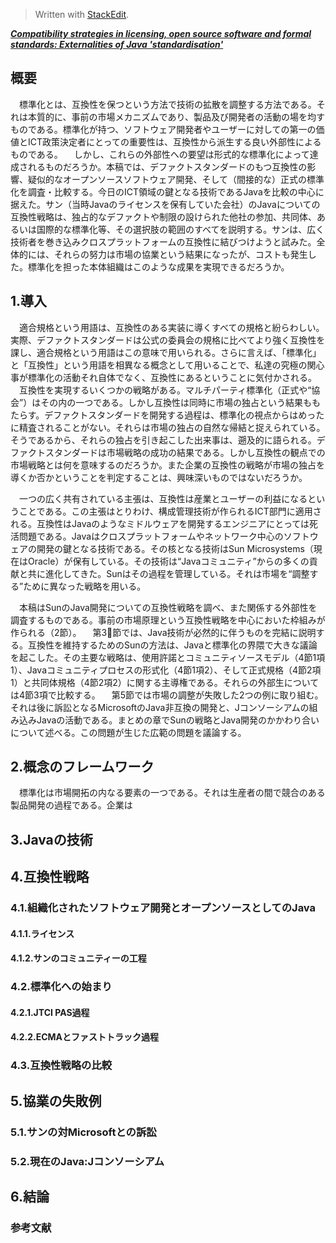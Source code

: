 ﻿> Written with [StackEdit](https://stackedit.io/).

[***Compatibility strategies in licensing, open source software and formal standards: Externalities of Java 'standardisation'***](http://citeseerx.ist.psu.edu/viewdoc/download?doi=10.1.1.196.312&rep=rep1&type=pdf)

## 概要
　標準化とは、互換性を保つという方法で技術の拡散を調整する方法である。それは本質的に、事前の市場メカニズムであり、製品及び開発者の活動の場を均すものである。標準化が持つ、ソフトウェア開発者やユーザーに対しての第一の価値とICT政策決定者にとっての重要性は、互換性から派生する良い外部性によるものである。
　しかし、これらの外部性への要望は形式的な標準化によって達成されるものだろうか。本稿では、デファクトスタンダードのもつ互換性の影響、疑似的なオープンソースソフトウェア開発、そして（間接的な）正式の標準化を調査・比較する。今日のICT領域の鍵となる技術であるJavaを比較の中心に据えた。サン（当時Javaのライセンスを保有していた会社）のJavaについての互換性戦略は、独占的なデファクトや制限の設けられた他社の参加、共同体、あるいは国際的な標準化等、その選択肢の範囲のすべてを説明する。サンは、広く技術者を巻き込みクロスプラットフォームの互換性に結びつけようと試みた。全体的には、それらの努力は市場の協業という結果になったが、コストも発生した。標準化を担った本体組織はこのような成果を実現できるだろうか。
　
## 1.導入
　適合規格という用語は、互換性のある実装に導くすべての規格と紛らわしい。実際、デファクトスタンダードは公式の委員会の規格に比べてより強く互換性を課し、適合規格という用語はこの意味で用いられる。さらに言えば、「標準化」と「互換性」という用語を相異なる概念として用いることで、私達の究極の関心事が標準化の活動それ自体でなく、互換性にあるということに気付かされる。
　互換性を実現するいくつかの戦略がある。マルチパーティ標準化（正式や“協会”）はその内の一つである。しかし互換性は同時に市場の独占という結果ももたらす。デファクトスタンダードを開発する過程は、標準化の視点からはめったに精査されることがない。それらは市場の独占の自然な帰結と捉えられている。そうであるから、それらの独占を引き起こした出来事は、遡及的に語られる。デファクトスタンダードは市場戦略の成功の結果である。しかし互換性の観点での市場戦略とは何を意味するのだろうか。また企業の互換性の戦略が市場の独占を導くか否かということを判定することは、興味深いものではないだろうか。

　一つの広く共有されている主張は、互換性は産業とユーザーの利益になるということである。この主張はとりわけ、構成管理技術が作られるICT部門に適用される。互換性はJavaのようなミドルウェアを開発するエンジニアにとっては死活問題である。Javaはクロスプラットフォームやネットワーク中心のソフトウェアの開発の鍵となる技術である。その核となる技術はSun Microsystems（現在はOracle）が保有している。その技術は“Javaコミュニティ”からの多くの貢献と共に進化してきた。Sunはその過程を管理している。それは市場を“調整する”ために異なった戦略を用いる。

　本稿はSunのJava開発についての互換性戦略を調べ、また関係する外部性を調査するものである。事前の市場原理という互換性戦略を中心においた枠組みが作られる（2節）。
　第3節では、Java技術が必然的に伴うものを完結に説明する。互換性を維持するためのSunの方法は、Javaと標準化の界隈で大きな議論を起こした。その主要な戦略は、使用許諾とコミュニティソースモデル（4節1項1）、Javaコミュニティプロセスの形式化（4節1項2）、そして正式規格（4節2項1）と共同体規格（4節2項2）に関する主導権である。それらの外部生については4節3項で比較する。
　第5節では市場の調整が失敗した2つの例に取り組む。それは後に訴訟となるMicrosoftのJava非互換の開発と、Jコンソーシアムの組み込みJavaの活動である。まとめの章でSunの戦略とJava開発のかかわり合いについて述べる。この問題が生じた広範の問題を議論する。
　
## 2.概念のフレームワーク
　標準化は市場開拓の内なる要素の一つである。それは生産者の間で競合のある製品開発の過程である。企業は
## 3.Javaの技術
## 4.互換性戦略
### 4.1.組織化されたソフトウェア開発とオープンソースとしてのJava
#### 4.1.1.ライセンス
#### 4.1.2.サンのコミュニティーの工程
### 4.2.標準化への始まり
#### 4.2.1.JTCI PAS過程
#### 4.2.2.ECMAとファストトラック過程
### 4.3.互換性戦略の比較
## 5.協業の失敗例
### 5.1.サンの対Microsoftとの訴訟
### 5.2.現在のJava:Jコンソーシアム
## 6.結論
### 参考文献
